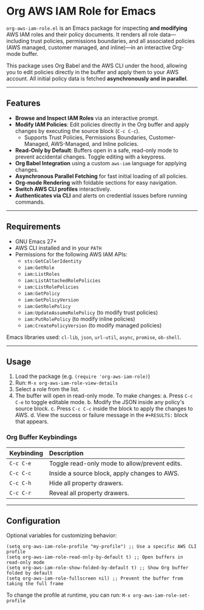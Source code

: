 # Org AWS IAM Role for Emacs

`org-aws-iam-role.el` is an Emacs package for inspecting **and modifying** AWS IAM roles and their policy documents. It renders all role data—including trust policies, permissions boundaries, and all associated policies (AWS managed, customer managed, and inline)—in an interactive Org-mode buffer.

This package uses Org Babel and the AWS CLI under the hood, allowing you to edit policies directly in the buffer and apply them to your AWS account. All initial policy data is fetched **asynchronously and in parallel**.

-----

## Features

  * **Browse and Inspect IAM Roles** via an interactive prompt.
  * **Modify IAM Policies**: Edit policies directly in the Org buffer and apply changes by executing the source block (`C-c C-c`).
      * Supports Trust Policies, Permissions Boundaries, Customer-Managed, AWS-Managed, and Inline policies.
  * **Read-Only by Default**: Buffers open in a safe, read-only mode to prevent accidental changes. Toggle editing with a keypress.
  * **Org Babel Integration** using a custom `aws-iam` language for applying changes.
  * **Asynchronous Parallel Fetching** for fast initial loading of all policies.
  * **Org-mode Rendering** with foldable sections for easy navigation.
  * **Switch AWS CLI profiles** interactively.
  * **Authenticates via CLI** and alerts on credential issues before running commands.

-----

## Requirements

  * GNU Emacs 27+
  * AWS CLI installed and in your `PATH`
  * Permissions for the following AWS IAM APIs:
      * `sts:GetCallerIdentity`
      * `iam:GetRole`
      * `iam:ListRoles`
      * `iam:ListAttachedRolePolicies`
      * `iam:ListRolePolicies`
      * `iam:GetPolicy`
      * `iam:GetPolicyVersion`
      * `iam:GetRolePolicy`
      * `iam:UpdateAssumeRolePolicy` (to modify trust policies)
      * `iam:PutRolePolicy` (to modify inline policies)
      * `iam:CreatePolicyVersion` (to modify managed policies)

Emacs libraries used: `cl-lib`, `json`, `url-util`, `async`, `promise`, `ob-shell`.

-----

## Usage

1.  Load the package (e.g. `(require 'org-aws-iam-role)`)
2.  Run:
    `M-x org-aws-iam-role-view-details`
3.  Select a role from the list.
4.  The buffer will open in read-only mode. To make changes:
    a.  Press `C-c C-e` to toggle editable mode.
    b.  Modify the JSON inside any policy's source block.
    c.  Press `C-c C-c` inside the block to apply the changes to AWS.
    d.  View the success or failure message in the `#+RESULTS:` block that appears.

### Org Buffer Keybindings

| Keybinding | Description |
| :--- | :--- |
| `C-c C-e` | Toggle read-only mode to allow/prevent edits. |
| `C-c C-c` | Inside a source block, apply changes to AWS. |
| `C-c C-h` | Hide all property drawers. |
| `C-c C-r` | Reveal all property drawers. |

-----

## Configuration

Optional variables for customizing behavior:

```elisp
(setq org-aws-iam-role-profile "my-profile") ;; Use a specific AWS CLI profile
(setq org-aws-iam-role-read-only-by-default t) ;; Open buffers in read-only mode
(setq org-aws-iam-role-show-folded-by-default t) ;; Show Org buffer folded by default
(setq org-aws-iam-role-fullscreen nil) ;; Prevent the buffer from taking the full frame
```

To change the profile at runtime, you can run:
`M-x org-aws-iam-role-set-profile`
